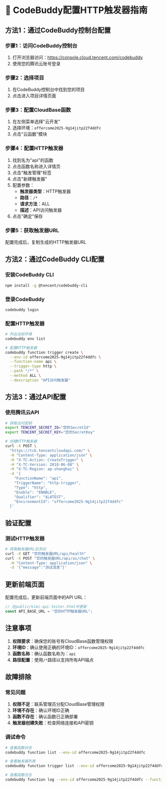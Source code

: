 # 🎯 CodeBuddy配置HTTP触发器指南

## 方法1：通过CodeBuddy控制台配置

### 步骤1：访问CodeBuddy控制台
1. 打开浏览器访问：https://console.cloud.tencent.com/codebuddy
2. 使用您的腾讯云账号登录

### 步骤2：选择项目
1. 在CodeBuddy控制台中找到您的项目
2. 点击进入项目详情页面

### 步骤3：配置CloudBase函数
1. 在左侧菜单选择"云开发"
2. 选择环境：`offercome2025-9g14jitp22f4ddfc`
3. 点击"云函数"模块

### 步骤4：配置HTTP触发器
1. 找到名为"api"的函数
2. 点击函数名称进入详情页
3. 点击"触发管理"标签
4. 点击"新建触发器"
5. 配置参数：
   - **触发器类型**：HTTP触发器
   - **路径**：`/*`
   - **请求方法**：ALL
   - **描述**：API访问触发器
6. 点击"确定"保存

### 步骤5：获取触发器URL
配置完成后，复制生成的HTTP触发器URL

## 方法2：通过CodeBuddy CLI配置

### 安装CodeBuddy CLI
```bash
npm install -g @tencent/codebuddy-cli
```

### 登录CodeBuddy
```bash
codebuddy login
```

### 配置HTTP触发器
```bash
# 列出当前环境
codebuddy env list

# 配置HTTP触发器
codebuddy function trigger create \
  --env-id offercome2025-9g14jitp22f4ddfc \
  --function-name api \
  --trigger-type http \
  --path "/*" \
  --method ALL \
  --description "API访问触发器"
```

## 方法3：通过API配置

### 使用腾讯云API
```bash
# 获取访问密钥
export TENCENT_SECRET_ID="您的SecretId"
export TENCENT_SECRET_KEY="您的SecretKey"

# 创建HTTP触发器
curl -X POST \
  "https://tcb.tencentcloudapi.com/" \
  -H "Content-Type: application/json" \
  -H "X-TC-Action: CreateTrigger" \
  -H "X-TC-Version: 2018-06-08" \
  -H "X-TC-Region: ap-shanghai" \
  -d '{
    "FunctionName": "api",
    "TriggerName": "http-trigger",
    "Type": "http",
    "Enable": "ENABLE",
    "Qualifier": "$LATEST",
    "EnvironmentId": "offercome2025-9g14jitp22f4ddfc"
  }'
```

## 验证配置

### 测试HTTP触发器
```bash
# 获取触发器URL后测试
curl -X GET "您的触发器URL/api/health"
curl -X POST "您的触发器URL/api/ai/chat" \
  -H "Content-Type: application/json" \
  -d '{"message":"测试消息"}'
```

## 更新前端页面

配置完成后，更新前端页面中的API URL：

```javascript
// 在public/kimi-api-tester.html中更新
const API_BASE_URL = "您的HTTP触发器URL";
```

## 注意事项

1. **权限要求**：确保您的账号有CloudBase函数管理权限
2. **环境ID**：确认使用正确的环境ID：`offercome2025-9g14jitp22f4ddfc`
3. **函数名称**：确认函数名称为：`api`
4. **路径配置**：使用`/*`路径以支持所有API端点

## 故障排除

### 常见问题
1. **权限不足**：联系管理员分配CloudBase管理权限
2. **环境不存在**：确认环境ID正确
3. **函数不存在**：确认函数已正确部署
4. **触发器创建失败**：检查网络连接和API密钥

### 调试命令
```bash
# 查看函数状态
codebuddy function list --env-id offercome2025-9g14jitp22f4ddfc

# 查看触发器列表
codebuddy function trigger list --env-id offercome2025-9g14jitp22f4ddfc

# 查看函数日志
codebuddy function log --env-id offercome2025-9g14jitp22f4ddfc --function-name api
``` 